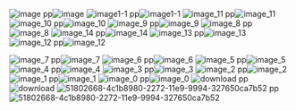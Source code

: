 

![image pp](https://github.com/Jinamkeniya/PoPL-Principles-of-Programming-Language-CS-F301-Course-Project/assets/111871119/59364d77-0fb1-4933-ba05-9fa14a9cea92)![image](https://github.com/Jinamkeniya/PoPL-Principles-of-Programming-Language-CS-F301-Course-Project/assets/111871119/05e88245-2d5a-4626-ad33-c651b584ac07)
![image1-1 pp](https://github.com/Jinamkeniya/PoPL-Principles-of-Programming-Language-CS-F301-Course-Project/assets/111871119/b7279ea7-b158-4590-80ee-4d976b655a05)![image1-1](https://github.com/Jinamkeniya/PoPL-Principles-of-Programming-Language-CS-F301-Course-Project/assets/111871119/0a46d410-cc4d-422f-bd53-d80e87961d5f)
![image_11 pp](https://github.com/Jinamkeniya/PoPL-Principles-of-Programming-Language-CS-F301-Course-Project/assets/111871119/347892a4-d3e0-4361-9f27-abde17ded3b7)![image_11](https://github.com/Jinamkeniya/PoPL-Principles-of-Programming-Language-CS-F301-Course-Project/assets/111871119/bd93aa94-84b3-4f17-9cd7-f684060996e2)
![image_10 pp](https://github.com/Jinamkeniya/PoPL-Principles-of-Programming-Language-CS-F301-Course-Project/assets/111871119/0c8efbfd-a9c4-43ff-9b0a-b1536d9b81bd)![image_10](https://github.com/Jinamkeniya/PoPL-Principles-of-Programming-Language-CS-F301-Course-Project/assets/111871119/7e25d253-9b70-49ce-8f44-7c1c22fd6adc)
![image_9 pp](https://github.com/Jinamkeniya/PoPL-Principles-of-Programming-Language-CS-F301-Course-Project/assets/111871119/43e895c5-fe8a-47b2-a6c1-7b7110d33b4d)![image_9](https://github.com/Jinamkeniya/PoPL-Principles-of-Programming-Language-CS-F301-Course-Project/assets/111871119/09936803-bbe2-4361-b120-11bc9d28304a)
![image_8 pp](https://github.com/Jinamkeniya/PoPL-Principles-of-Programming-Language-CS-F301-Course-Project/assets/111871119/5d2e934c-7fba-4e66-9297-0f11f497a9a9)![image_8](https://github.com/Jinamkeniya/PoPL-Principles-of-Programming-Language-CS-F301-Course-Project/assets/111871119/526a8ef8-528b-4cc6-8b9a-c4c61dbfeffb)
![image_14 pp](https://github.com/Jinamkeniya/PoPL-Principles-of-Programming-Language-CS-F301-Course-Project/assets/111871119/446c23ec-e0bc-44e5-95e8-216ce3f7dd96)![image_14](https://github.com/Jinamkeniya/PoPL-Principles-of-Programming-Language-CS-F301-Course-Project/assets/111871119/0839b13c-3833-4912-ad17-6ca042ed37de)
![image_13 pp](https://github.com/Jinamkeniya/PoPL-Principles-of-Programming-Language-CS-F301-Course-Project/assets/111871119/a7e258be-0512-4c5a-af93-da6786601ca6)![image_13](https://github.com/Jinamkeniya/PoPL-Principles-of-Programming-Language-CS-F301-Course-Project/assets/111871119/323a6d23-202b-430d-a6d5-1101cbe4f49d)
![image_12 pp](https://github.com/Jinamkeniya/PoPL-Principles-of-Programming-Language-CS-F301-Course-Project/assets/111871119/ec103a38-70ff-4a10-a8a4-715a3126beec)![image_12](https://github.com/Jinamkeniya/PoPL-Principles-of-Programming-Language-CS-F301-Course-Project/assets/111871119/d356744f-384d-43d4-8020-1269c69851a3)

![image_7 pp](https://github.com/Jinamkeniya/PoPL-Principles-of-Programming-Language-CS-F301-Course-Project/assets/111871119/285103a5-ed0c-489e-9a91-b2888e8d3d02)![image_7](https://github.com/Jinamkeniya/PoPL-Principles-of-Programming-Language-CS-F301-Course-Project/assets/111871119/074d65c6-52c9-4afc-a517-9ada998df573)
![image_6 pp](https://github.com/Jinamkeniya/PoPL-Principles-of-Programming-Language-CS-F301-Course-Project/assets/111871119/36e5c76e-750c-4808-86ad-5e940f17c2ad)![image_6](https://github.com/Jinamkeniya/PoPL-Principles-of-Programming-Language-CS-F301-Course-Project/assets/111871119/b3100e80-4c12-4126-8213-115037ed0938)
![image_5 pp](https://github.com/Jinamkeniya/PoPL-Principles-of-Programming-Language-CS-F301-Course-Project/assets/111871119/9d269f5e-fa9b-4729-b730-a7b1693edf78)![image_5](https://github.com/Jinamkeniya/PoPL-Principles-of-Programming-Language-CS-F301-Course-Project/assets/111871119/a7d1d4d8-b789-4cb5-b648-54bd77f545db)
![image_4 pp](https://github.com/Jinamkeniya/PoPL-Principles-of-Programming-Language-CS-F301-Course-Project/assets/111871119/cc53c2ee-2a1e-4137-a87c-3bd0850436c4)![image_4](https://github.com/Jinamkeniya/PoPL-Principles-of-Programming-Language-CS-F301-Course-Project/assets/111871119/5ec5f00d-7d4b-4b2f-9942-09b54916d375)
![image_3 pp](https://github.com/Jinamkeniya/PoPL-Principles-of-Programming-Language-CS-F301-Course-Project/assets/111871119/39530335-9b02-43d2-8c62-19d18f56c693)![image_3](https://github.com/Jinamkeniya/PoPL-Principles-of-Programming-Language-CS-F301-Course-Project/assets/111871119/413ab70c-25fe-4d9d-a2d8-0601831819a6)
![image_2 pp](https://github.com/Jinamkeniya/PoPL-Principles-of-Programming-Language-CS-F301-Course-Project/assets/111871119/ce5a8130-79ac-46da-a620-d81a859acbf1)![image_2](https://github.com/Jinamkeniya/PoPL-Principles-of-Programming-Language-CS-F301-Course-Project/assets/111871119/a9efeeb4-f290-4173-a0b1-37aa04732618)
![image_1 pp](https://github.com/Jinamkeniya/PoPL-Principles-of-Programming-Language-CS-F301-Course-Project/assets/111871119/9defc114-59f4-47ac-8de5-8ba4c34ef90a)![image_1](https://github.com/Jinamkeniya/PoPL-Principles-of-Programming-Language-CS-F301-Course-Project/assets/111871119/b997554a-8bc5-43d8-890b-72b518182c7d)
![image_0 pp](https://github.com/Jinamkeniya/PoPL-Principles-of-Programming-Language-CS-F301-Course-Project/assets/111871119/1b44b8f9-2c74-49ba-9957-9b54583f045f)![image_0](https://github.com/Jinamkeniya/PoPL-Principles-of-Programming-Language-CS-F301-Course-Project/assets/111871119/924e41d1-0c86-44d1-a1cf-0797719abe91)
![download pp](https://github.com/Jinamkeniya/PoPL-Principles-of-Programming-Language-CS-F301-Course-Project/assets/111871119/37cb37ee-8c1c-4166-8a4d-85173baf7898)![download](https://github.com/Jinamkeniya/PoPL-Principles-of-Programming-Language-CS-F301-Course-Project/assets/111871119/0fa092de-9b32-4f49-b9ff-0e2cd97362fc)
![51802668-4c1b8980-2272-11e9-9994-327650ca7b52 pp](https://github.com/Jinamkeniya/PoPL-Principles-of-Programming-Language-CS-F301-Course-Project/assets/111871119/6865188d-cd15-4faf-8d75-5cb13fadbed5)![51802668-4c1b8980-2272-11e9-9994-327650ca7b52](https://github.com/Jinamkeniya/PoPL-Principles-of-Programming-Language-CS-F301-Course-Project/assets/111871119/638b9b9f-4d6d-47e2-902d-8a13c1908563)
